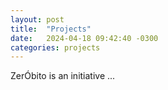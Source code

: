 ```yaml
---
layout: post
title:  "Projects"
date:   2024-04-18 09:42:40 -0300
categories: projects
---
```


ZerÓbito is an initiative ...



